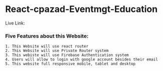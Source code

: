 # React-cpazad-Eventmgt-Education
Live Link: 

### Five Features about this Website:

    1. This Website will use react router
    2. This Website will use Private Router system
    3. This webiste will use Firebase Authentication system
    4. Users will allow to login with google account besides their email
    5. This website full responsive mobile, tablet and desktop

